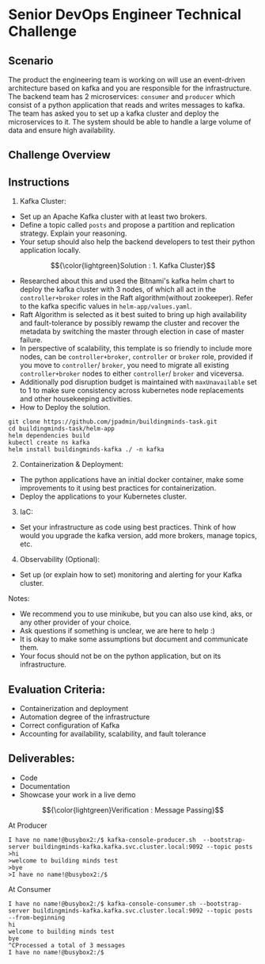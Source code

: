 # Senior DevOps Engineer Technical Challenge


## Scenario
The product the engineering team is working on will use an event-driven architecture based on kafka and you are responsible for the infrastructure. The backend team has 2 microservices: `consumer` and `producer` which consist of a python application that reads and writes messages to kafka. The team has asked you to set up a kafka cluster and deploy the microservices to it.
The system should be able to handle a large volume of data and ensure high availability.


## Challenge Overview

## Instructions

1. Kafka Cluster:

- Set up an Apache Kafka cluster with at least two brokers.
- Define a topic called `posts` and propose a partition and replication strategy. Explain your reasoning.
- Your setup should also help the backend developers to test their python application locally.

$${\color{lightgreen}Solution : 1. Kafka Cluster}$$
- Researched about this and used the Bitnami's kafka helm chart to deploy the kafka cluster with 3 nodes, of which all act in the `controller+broker` roles in the Raft algorithm(without zookeeper). Refer to the kafka specific values in `helm-app/values.yaml`.
- Raft Algorithm is selected as it best suited to bring up high availability and fault-tolerance by possibly rewamp the cluster and recover the metadata by switching the master through election in case of master failure.
- In perspective of scalability, this template is so friendly to include more nodes, can be `controller+broker`, `controller` or `broker` role, provided if you move to `controller`/ `broker`, you need to migrate all existing `controller+broker` nodes to either `controller`/ `broker` and viceversa.
- Additionally pod disruption budget is maintained with `maxUnavailable` set to 1 to make sure consistency across kubernetes node replacements and other housekeeping activities.
- How to Deploy the solution.
```
git clone https://github.com/jpadmin/buildingminds-task.git
cd buildingminds-task/helm-app
helm dependencies build
kubectl create ns kafka
helm install buildingminds-kafka ./ -n kafka
```


2. Containerization & Deployment:
- The python applications have an initial docker container, make some improvements to it using best practices for containerization.
- Deploy the applications to your Kubernetes cluster.

3. IaC:
- Set your infrastructure as code using best practices. Think of how would you upgrade the kafka version, add more brokers, manage topics, etc.

4. Observability (Optional):
- Set up (or explain how to set) monitoring and alerting for your Kafka cluster.

Notes:
- We recommend you to use minikube, but you can also use kind, aks, or any other provider of your choice.
- Ask questions if something is unclear, we are here to help :)
- It is okay to make some assumptions but document and communicate them.
- Your focus should not be on the python application, but on its infrastructure.

## Evaluation Criteria:
- Containerization and deployment
- Automation degree of the infrastructure
- Correct configuration of Kafka
- Accounting for availability, scalability, and fault tolerance

## Deliverables:
- Code
- Documentation
- Showcase your work in a live demo

$${\color{lightgreen}Verification : Message Passing}$$

At Producer
```
I have no name!@busybox2:/$ kafka-console-producer.sh  --bootstrap-server buildingminds-kafka.kafka.svc.cluster.local:9092 --topic posts
>hi
>welcome to building minds test
>bye
>I have no name!@busybox2:/$
```

At Consumer
```
I have no name!@busybox2:/$ kafka-console-consumer.sh --bootstrap-server buildingminds-kafka.kafka.svc.cluster.local:9092 --topic posts --from-beginning
hi
welcome to building minds test
bye
^CProcessed a total of 3 messages
I have no name!@busybox2:/$
```